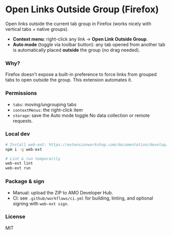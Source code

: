 # Open Links Outside Group (Firefox)

Open links outside the current tab group in Firefox (works nicely with vertical tabs + native groups).

- **Context menu**: right-click any link → **Open Link Outside Group**.
- **Auto mode** (toggle via toolbar button): any tab opened from another tab is automatically placed **outside** the group (no drag needed).

### Why?
Firefox doesn't expose a built-in preference to force links from grouped tabs to open outside the group. This extension automates it.

### Permissions
- `tabs`: moving/ungrouping tabs
- `contextMenus`: the right-click item
- `storage`: save the Auto mode toggle
No data collection or remote requests.

### Local dev
```bash
# Install web-ext: https://extensionworkshop.com/documentation/develop/getting-started-with-web-ext/
npm i -g web-ext

# Lint & run temporarily
web-ext lint
web-ext run
```

### Package & sign
- Manual: upload the ZIP to AMO Developer Hub.
- CI: see `.github/workflows/ci.yml` for building, linting, and optional signing with `web-ext sign`.

### License
MIT
